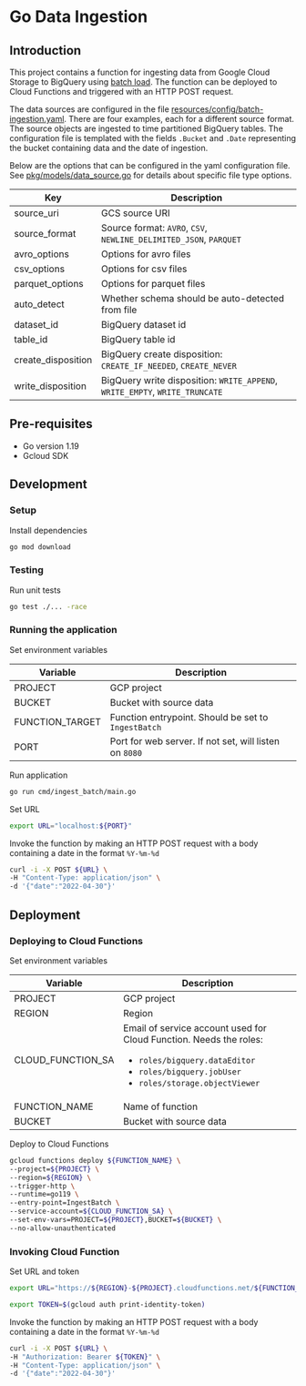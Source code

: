 # Go Data Ingestion

## Introduction

This project contains a function for ingesting data from Google Cloud Storage to BigQuery
using [batch load](https://cloud.google.com/bigquery/docs/batch-loading-data). The function can be deployed to Cloud
Functions and triggered with an HTTP POST request.

The data sources are configured in the
file [resources/config/batch-ingestion.yaml](resources/config/batch-ingestion.yaml). There are four examples, each for a
different source format. The source objects are ingested to time partitioned BigQuery tables. The configuration
file is templated with the fields `.Bucket` and `.Date` representing the bucket containing data and the date of
ingestion.

Below are the options that can be configured in the yaml configuration file.
See [pkg/models/data_source.go](pkg/models/data_source.go) for details about specific file type options.

| Key                | Description                                                                 |
|--------------------|-----------------------------------------------------------------------------|
| source_uri         | GCS source URI                                                              |
| source_format      | Source format: `AVRO`, `CSV`, `NEWLINE_DELIMITED_JSON`, `PARQUET`           |
| avro_options       | Options for avro files                                                      |
| csv_options        | Options for csv files                                                       |
| parquet_options    | Options for parquet files                                                   |
| auto_detect        | Whether schema should be auto-detected from file                            |
| dataset_id         | BigQuery dataset id                                                         |
| table_id           | BigQuery table id                                                           |
| create_disposition | BigQuery create disposition: `CREATE_IF_NEEDED`, `CREATE_NEVER`             |
| write_disposition  | BigQuery write disposition: `WRITE_APPEND`, `WRITE_EMPTY`, `WRITE_TRUNCATE` |

## Pre-requisites

- Go version 1.19
- Gcloud SDK

## Development

### Setup

Install dependencies

```bash
go mod download
```

### Testing

Run unit tests

```bash
go test ./... -race
```

### Running the application

Set environment variables

| Variable        | Description                                            |
|-----------------|--------------------------------------------------------|
| PROJECT         | GCP project                                            |
| BUCKET          | Bucket with source data                                |
| FUNCTION_TARGET | Function entrypoint. Should be set to `IngestBatch`    |
| PORT            | Port for web server. If not set, will listen on `8080` |

Run application

```bash
go run cmd/ingest_batch/main.go
```

Set URL

```bash
export URL="localhost:${PORT}"
```

Invoke the function by making an HTTP POST request with a body containing a date in the format `%Y-%m-%d`

```bash
curl -i -X POST ${URL} \
-H "Content-Type: application/json" \
-d '{"date":"2022-04-30"}'
```

## Deployment

### Deploying to Cloud Functions

Set environment variables

| Variable          | Description                                                                                                                                                                                |
|-------------------|--------------------------------------------------------------------------------------------------------------------------------------------------------------------------------------------|
| PROJECT           | GCP project                                                                                                                                                                                |
| REGION            | Region                                                                                                                                                                                     |
| CLOUD_FUNCTION_SA | Email of service account used for Cloud Function. Needs the roles:<br/><ul><li>`roles/bigquery.dataEditor`</li><li>`roles/bigquery.jobUser`</li><li>`roles/storage.objectViewer`</li></ul> |
| FUNCTION_NAME     | Name of function                                                                                                                                                                           |
| BUCKET            | Bucket with source data                                                                                                                                                                    |

Deploy to Cloud Functions

```bash
gcloud functions deploy ${FUNCTION_NAME} \
--project=${PROJECT} \
--region=${REGION} \
--trigger-http \
--runtime=go119 \
--entry-point=IngestBatch \
--service-account=${CLOUD_FUNCTION_SA} \
--set-env-vars=PROJECT=${PROJECT},BUCKET=${BUCKET} \
--no-allow-unauthenticated
```

### Invoking Cloud Function

Set URL and token

```bash
export URL="https://${REGION}-${PROJECT}.cloudfunctions.net/${FUNCTION_NAME}"

export TOKEN=$(gcloud auth print-identity-token)
```

Invoke the function by making an HTTP POST request with a body containing a date in the format `%Y-%m-%d`

```bash
curl -i -X POST ${URL} \
-H "Authorization: Bearer ${TOKEN}" \
-H "Content-Type: application/json" \
-d '{"date":"2022-04-30"}'
```
